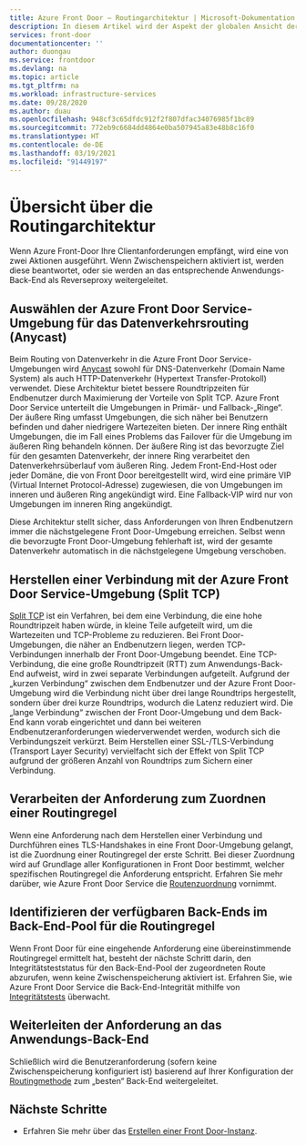 ```yaml
---
title: Azure Front Door – Routingarchitektur | Microsoft-Dokumentation
description: In diesem Artikel wird der Aspekt der globalen Ansicht der Architektur von Azure Front Door Service erläutert.
services: front-door
documentationcenter: ''
author: duongau
ms.service: frontdoor
ms.devlang: na
ms.topic: article
ms.tgt_pltfrm: na
ms.workload: infrastructure-services
ms.date: 09/28/2020
ms.author: duau
ms.openlocfilehash: 948cf3c65dfdc912f2f807dfac34076985f1bc89
ms.sourcegitcommit: 772eb9c6684dd4864e0ba507945a83e48b8c16f0
ms.translationtype: HT
ms.contentlocale: de-DE
ms.lasthandoff: 03/19/2021
ms.locfileid: "91449197"
---
```

# <a name="routing-architecture-overview"></a>Übersicht über die Routingarchitektur

Wenn Azure Front-Door Ihre Clientanforderungen empfängt, wird eine von zwei Aktionen ausgeführt. Wenn Zwischenspeichern aktiviert ist, werden diese beantwortet, oder sie werden an das entsprechende Anwendungs-Back-End als Reverseproxy weitergeleitet.

## <a name="selecting-the-front-door-environment-for-traffic-routing-anycast"></a><a name = "anycast"></a>Auswählen der Azure Front Door Service-Umgebung für das Datenverkehrsrouting (Anycast)

Beim Routing von Datenverkehr in die Azure Front Door Service-Umgebungen wird [Anycast](https://en.wikipedia.org/wiki/Anycast) sowohl für DNS-Datenverkehr (Domain Name System) als auch HTTP-Datenverkehr (Hypertext Transfer-Protokoll) verwendet. Diese Architektur bietet bessere Roundtripzeiten für Endbenutzer durch Maximierung der Vorteile von Split TCP. Azure Front Door Service unterteilt die Umgebungen in Primär- und Fallback-„Ringe“. Der äußere Ring umfasst Umgebungen, die sich näher bei Benutzern befinden und daher niedrigere Wartezeiten bieten.  Der innere Ring enthält Umgebungen, die im Fall eines Problems das Failover für die Umgebung im äußeren Ring behandeln können. Der äußere Ring ist das bevorzugte Ziel für den gesamten Datenverkehr, der innere Ring verarbeitet den Datenverkehrsüberlauf vom äußeren Ring. Jedem Front-End-Host oder jeder Domäne, die von Front Door bereitgestellt wird, wird eine primäre VIP (Virtual Internet Protocol-Adresse) zugewiesen, die von Umgebungen im inneren und äußeren Ring angekündigt wird. Eine Fallback-VIP wird nur von Umgebungen im inneren Ring angekündigt. 

Diese Architektur stellt sicher, dass Anforderungen von Ihren Endbenutzern immer die nächstgelegene Front Door-Umgebung erreichen. Selbst wenn die bevorzugte Front Door-Umgebung fehlerhaft ist, wird der gesamte Datenverkehr automatisch in die nächstgelegene Umgebung verschoben.

## <a name="connecting-to-front-door-environment-split-tcp"></a><a name = "splittcp"></a>Herstellen einer Verbindung mit der Azure Front Door Service-Umgebung (Split TCP)

[Split TCP](https://en.wikipedia.org/wiki/Performance-enhancing_proxy) ist ein Verfahren, bei dem eine Verbindung, die eine hohe Roundtripzeit haben würde, in kleine Teile aufgeteilt wird, um die Wartezeiten und TCP-Probleme zu reduzieren. Bei Front Door-Umgebungen, die näher an Endbenutzern liegen, werden TCP-Verbindungen innerhalb der Front Door-Umgebung beendet. Eine TCP-Verbindung, die eine große Roundtripzeit (RTT) zum Anwendungs-Back-End aufweist, wird in zwei separate Verbindungen aufgeteilt. Aufgrund der „kurzen Verbindung“ zwischen dem Endbenutzer und der Azure Front Door-Umgebung wird die Verbindung nicht über drei lange Roundtrips hergestellt, sondern über drei kurze Roundtrips, wodurch die Latenz reduziert wird. Die „lange Verbindung“ zwischen der Front Door-Umgebung und dem Back-End kann vorab eingerichtet und dann bei weiteren Endbenutzeranforderungen wiederverwendet werden, wodurch sich die Verbindungszeit verkürzt. Beim Herstellen einer SSL-/TLS-Verbindung (Transport Layer Security) vervielfacht sich der Effekt von Split TCP aufgrund der größeren Anzahl von Roundtrips zum Sichern einer Verbindung.

## <a name="processing-request-to-match-a-routing-rule"></a>Verarbeiten der Anforderung zum Zuordnen einer Routingregel
Wenn eine Anforderung nach dem Herstellen einer Verbindung und Durchführen eines TLS-Handshakes in eine Front Door-Umgebung gelangt, ist die Zuordnung einer Routingregel der erste Schritt. Bei dieser Zuordnung wird auf Grundlage aller Konfigurationen in Front Door bestimmt, welcher spezifischen Routingregel die Anforderung entspricht. Erfahren Sie mehr darüber, wie Azure Front Door Service die [Routenzuordnung](front-door-route-matching.md) vornimmt.

## <a name="identifying-available-backends-in-the-backend-pool-for-the-routing-rule"></a>Identifizieren der verfügbaren Back-Ends im Back-End-Pool für die Routingregel
Wenn Front Door für eine eingehende Anforderung eine übereinstimmende Routingregel ermittelt hat, besteht der nächste Schritt darin, den Integritätsteststatus für den Back-End-Pool der zugeordneten Route abzurufen, wenn keine Zwischenspeicherung aktiviert ist. Erfahren Sie, wie Azure Front Door Service die Back-End-Integrität mithilfe von [Integritätstests](front-door-health-probes.md) überwacht.

## <a name="forwarding-the-request-to-your-application-backend"></a>Weiterleiten der Anforderung an das Anwendungs-Back-End
Schließlich wird die Benutzeranforderung (sofern keine Zwischenspeicherung konfiguriert ist) basierend auf Ihrer Konfiguration der [Routingmethode](front-door-routing-methods.md) zum „besten“ Back-End weitergeleitet.

## <a name="next-steps"></a>Nächste Schritte

- Erfahren Sie mehr über das [Erstellen einer Front Door-Instanz](quickstart-create-front-door.md).
